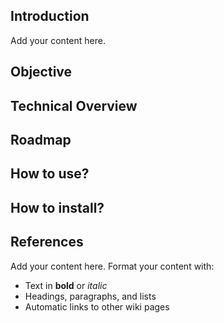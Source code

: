 ## Introduction ##

Add your content here.

## Objective ##


## Technical Overview ##


## Roadmap ##


## How to use? ##


## How to install? ##

## References ##


Add your content here.  Format your content with:
  * Text in **bold** or _italic_
  * Headings, paragraphs, and lists
  * Automatic links to other wiki pages